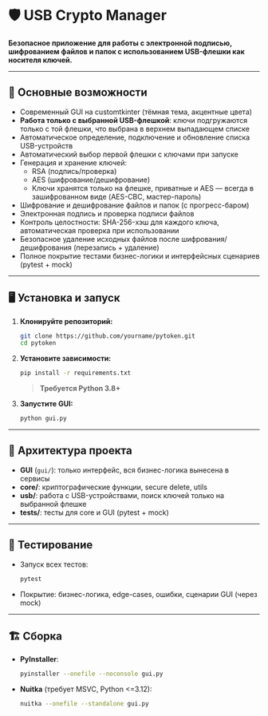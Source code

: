 # 🛡️ USB Crypto Manager

**Безопасное приложение для работы с электронной подписью, шифрованием файлов и папок с использованием USB-флешки как носителя ключей.**

---

## 🚀 Основные возможности

- Современный GUI на customtkinter (тёмная тема, акцентные цвета)
- **Работа только с выбранной USB-флешкой**: ключи подгружаются только с той флешки, что выбрана в верхнем выпадающем списке
- Автоматическое определение, подключение и обновление списка USB-устройств 
- Автоматический выбор первой флешки с ключами при запуске 
- Генерация и хранение ключей:
  - RSA (подпись/проверка)
  - AES (шифрование/дешифрование)
  - Ключи хранятся только на флешке, приватные и AES — всегда в зашифрованном виде (AES-CBC, мастер-пароль)
- Шифрование и дешифрование файлов и папок (с прогресс-баром)
- Электронная подпись и проверка подписи файлов
- Контроль целостности: SHA-256-хэш для каждого ключа, автоматическая проверка при использовании
- Безопасное удаление исходных файлов после шифрования/дешифрования (перезапись + удаление)
- Полное покрытие тестами бизнес-логики и интерфейсных сценариев (pytest + mock)

---

## 🖥️ Установка и запуск

1. **Клонируйте репозиторий:**
   ```bash
   git clone https://github.com/yourname/pytoken.git
   cd pytoken
   ```
2. **Установите зависимости:**
   ```bash
   pip install -r requirements.txt
   ```
   > **Требуется Python 3.8+**

3. **Запустите GUI:**
   ```bash
   python gui.py
   ```

---

## 🧩 Архитектура проекта

- **GUI** (`gui/`): только интерфейс, вся бизнес-логика вынесена в сервисы
- **core/**: криптографические функции, secure delete, utils
- **usb/**: работа с USB-устройствами, поиск ключей только на выбранной флешке
- **tests/**: тесты для core и GUI (pytest + mock)

---


## 🧪 Тестирование

- Запуск всех тестов:
  ```bash
  pytest
  ```
- Покрытие: бизнес-логика, edge-cases, ошибки, сценарии GUI (через mock)

---

## 🏗️ Сборка 

- **PyInstaller**:
  ```bash
  pyinstaller --onefile --noconsole gui.py
  ```
- **Nuitka** (требует MSVC, Python <=3.12):
  ```bash
  nuitka --onefile --standalone gui.py
  ```




